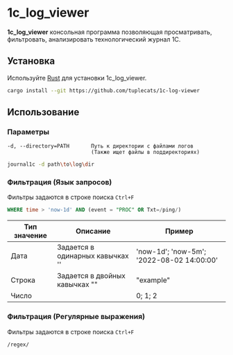 # 1c_log_viewer

**1c_log_viewer** консольная программа позволяющая просматривать, фильтровать, анализировать
технологический журнал 1С.

## Установка

Используйте [Rust](https://www.rust-lang.org/tools/install) для установки 1c_log_viewer.

```bash
cargo install --git https://github.com/tuplecats/1c-log-viewer
```

## Использование

### Параметры
````
-d, --directory=PATH       Путь к директории с файлами логов 
                           (Также ищет файлы в поддиректориях)
````

````bash
journal1c -d path\to\log\dir
````

### Фильтрация (Язык запросов)

Фильтры задаются в строке поиска `Ctrl+F`

```sql
WHERE time > 'now-1d' AND (event = "PROC" OR Txt=/ping/)
```
| Тип значение | Описание                         | Пример                                    |
|--------------|----------------------------------|-------------------------------------------|
| Дата         | Задается в одинарных кавычках '' | 'now-1d'; 'now-5m'; '2022-08-02 14:00:00' |
| Строка       | Задается в двойных кавычках ""   | "example"                                 |
| Число        |                                  | 0; 1; 2                                   |

### Фильтрация (Регулярные выражения)

Фильтры задаются в строке поиска `Ctrl+F`

```
/regex/
```